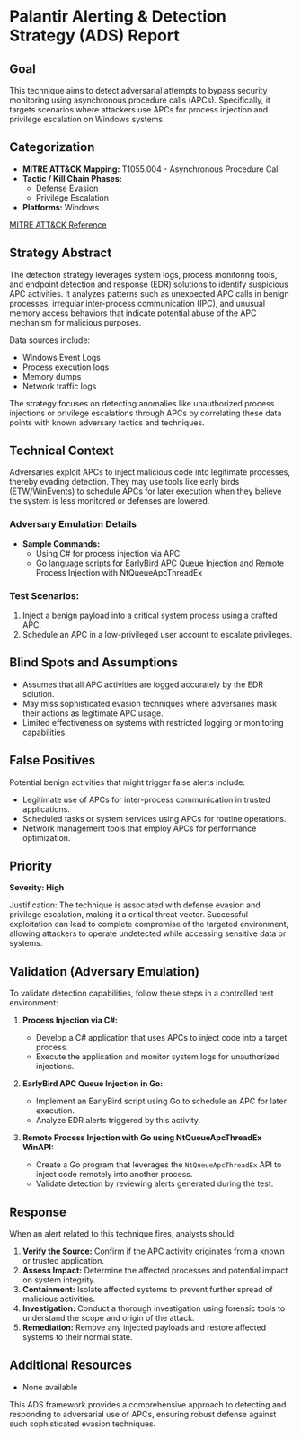 # Palantir Alerting & Detection Strategy (ADS) Report

## Goal
This technique aims to detect adversarial attempts to bypass security monitoring using asynchronous procedure calls (APCs). Specifically, it targets scenarios where attackers use APCs for process injection and privilege escalation on Windows systems.

## Categorization
- **MITRE ATT&CK Mapping:** T1055.004 - Asynchronous Procedure Call
- **Tactic / Kill Chain Phases:**
  - Defense Evasion
  - Privilege Escalation
- **Platforms:** Windows

[MITRE ATT&CK Reference](https://attack.mitre.org/techniques/T1055/004)

## Strategy Abstract
The detection strategy leverages system logs, process monitoring tools, and endpoint detection and response (EDR) solutions to identify suspicious APC activities. It analyzes patterns such as unexpected APC calls in benign processes, irregular inter-process communication (IPC), and unusual memory access behaviors that indicate potential abuse of the APC mechanism for malicious purposes.

Data sources include:
- Windows Event Logs
- Process execution logs
- Memory dumps
- Network traffic logs

The strategy focuses on detecting anomalies like unauthorized process injections or privilege escalations through APCs by correlating these data points with known adversary tactics and techniques.

## Technical Context
Adversaries exploit APCs to inject malicious code into legitimate processes, thereby evading detection. They may use tools like early birds (ETW/WinEvents) to schedule APCs for later execution when they believe the system is less monitored or defenses are lowered.

### Adversary Emulation Details
- **Sample Commands:**
  - Using C# for process injection via APC
  - Go language scripts for EarlyBird APC Queue Injection and Remote Process Injection with NtQueueApcThreadEx

### Test Scenarios:
1. Inject a benign payload into a critical system process using a crafted APC.
2. Schedule an APC in a low-privileged user account to escalate privileges.

## Blind Spots and Assumptions
- Assumes that all APC activities are logged accurately by the EDR solution.
- May miss sophisticated evasion techniques where adversaries mask their actions as legitimate APC usage.
- Limited effectiveness on systems with restricted logging or monitoring capabilities.

## False Positives
Potential benign activities that might trigger false alerts include:
- Legitimate use of APCs for inter-process communication in trusted applications.
- Scheduled tasks or system services using APCs for routine operations.
- Network management tools that employ APCs for performance optimization.

## Priority
**Severity: High**

Justification: The technique is associated with defense evasion and privilege escalation, making it a critical threat vector. Successful exploitation can lead to complete compromise of the targeted environment, allowing attackers to operate undetected while accessing sensitive data or systems.

## Validation (Adversary Emulation)
To validate detection capabilities, follow these steps in a controlled test environment:

1. **Process Injection via C#:**
   - Develop a C# application that uses APCs to inject code into a target process.
   - Execute the application and monitor system logs for unauthorized injections.

2. **EarlyBird APC Queue Injection in Go:**
   - Implement an EarlyBird script using Go to schedule an APC for later execution.
   - Analyze EDR alerts triggered by this activity.

3. **Remote Process Injection with Go using NtQueueApcThreadEx WinAPI:**
   - Create a Go program that leverages the `NtQueueApcThreadEx` API to inject code remotely into another process.
   - Validate detection by reviewing alerts generated during the test.

## Response
When an alert related to this technique fires, analysts should:

1. **Verify the Source:** Confirm if the APC activity originates from a known or trusted application.
2. **Assess Impact:** Determine the affected processes and potential impact on system integrity.
3. **Containment:** Isolate affected systems to prevent further spread of malicious activities.
4. **Investigation:** Conduct a thorough investigation using forensic tools to understand the scope and origin of the attack.
5. **Remediation:** Remove any injected payloads and restore affected systems to their normal state.

## Additional Resources
- None available

This ADS framework provides a comprehensive approach to detecting and responding to adversarial use of APCs, ensuring robust defense against such sophisticated evasion techniques.